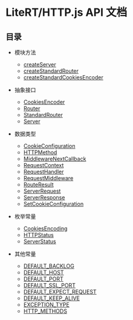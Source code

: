 # LiteRT/HTTP.js API 文档

## 目录

[CSCE]: ./module-methods/createStandardCookiesEncoder.md

- 模块方法

    - [createServer](./module-methods/createServer.md)
    - [createStandardRouter](./module-methods/createStandardRouter.md)
    - [createStandardCookiesEncoder][CSCE]

- 抽象接口

    - [CookiesEncoder](./types/CookiesEncoder.md)
    - [Router](./types/Router.md)
    - [StandardRouter](./types/StandardRouter.md)
    - [Server](./types/Server.md)

- 数据类型

    - [CookieConfiguration](./types/CookieConfiguration.md)
    - [HTTPMethod](./types/HTTPMethod.md)
    - [MiddlewareNextCallback](./types/MiddlewareNextCallback.md)
    - [RequestContext](./types/RequestContext.md)
    - [RequestHandler](./types/RequestHandler.md)
    - [RequestMiddleware](./types/RequestMiddleware.md)
    - [RouteResult](./types/RouteResult.md)
    - [ServerRequest](./types/ServerRequest.md)
    - [ServerResponse](./types/ServerResponse.md)
    - [SetCookieConfiguration](./types/SetCookieConfiguration.md)

- 枚举常量

    - [CookiesEncoding](./constants/CookiesEncoding.md)
    - [HTTPStatus](./constants/HTTPStatus.md)
    - [ServerStatus](./constants/ServerStatus.md)

- 其他常量

    - [DEFAULT_BACKLOG](./constants/Others.md#DEFAULT_BACKLOG)
    - [DEFAULT_HOST](./constants/Others.md#DEFAULT_HOST)
    - [DEFAULT_PORT](./constants/Others.md#DEFAULT_PORT)
    - [DEFAULT_SSL_PORT](./constants/Others.md#DEFAULT_SSL_PORT)
    - [DEFAULT_EXPECT_REQUEST](./constants/Others.md#DEFAULT_EXPECT_REQUEST)
    - [DEFAULT_KEEP_ALIVE](./constants/Others.md#DEFAULT_KEEP_ALIVE)
    - [EXCEPTION_TYPE](./constants/Others.md#EXCEPTION_TYPE)
    - [HTTP_METHODS](./constants/Others.md#HTTP_METHODS)
